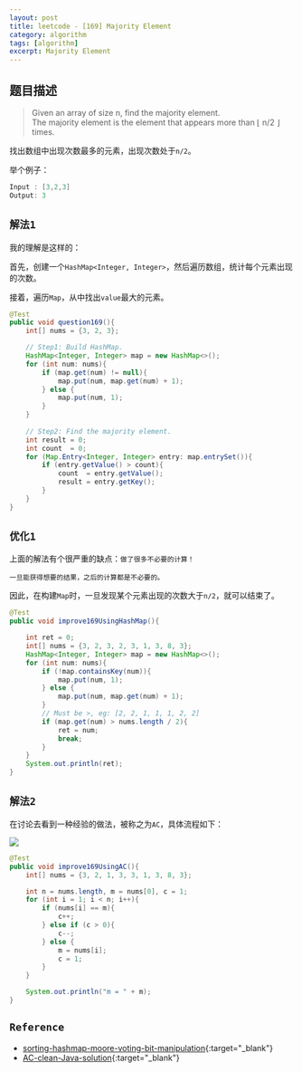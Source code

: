 ```yaml
---
layout: post
title: leetcode - [169] Majority Element
category: algorithm
tags: [algorithm]
excerpt: Majority Element
---
```



## 题目描述  

> Given an array of size n, find the majority element.  
> The majority element is the element that appears more than ⌊ n/2 ⌋ times.  

找出数组中出现次数最多的元素，出现次数处于`n/2`。  

举个例子：  

``` java
Input : [3,2,3]
Output: 3
```


## `解法1`  

我的理解是这样的：

首先，创建一个`HashMap<Integer, Integer>`，然后遍历数组，统计每个元素出现的次数。  

接着，遍历`Map`，从中找出`value`最大的元素。  


``` java
@Test
public void question169(){
    int[] nums = {3, 2, 3};

    // Step1: Build HashMap.
    HashMap<Integer, Integer> map = new HashMap<>();
    for (int num: nums){
        if (map.get(num) != null){
            map.put(num, map.get(num) + 1);
        } else {
            map.put(num, 1);
        }
    }
    
    // Step2: Find the majority element.
    int result = 0;
    int count  = 0;
    for (Map.Entry<Integer, Integer> entry: map.entrySet()){
        if (entry.getValue() > count){
            count  = entry.getValue();
            result = entry.getKey();
        }
    }
}
```

## `优化1`  

上面的解法有个很严重的缺点：`做了很多不必要的计算！`  

`一旦能获得想要的结果，之后的计算都是不必要的。`  

因此，在构建`Map`时，一旦发现某个元素出现的次数大于`n/2`，就可以结束了。  


``` java
@Test
public void improve169UsingHashMap(){

    int ret = 0;
    int[] nums = {3, 2, 3, 2, 3, 1, 3, 8, 3};
    HashMap<Integer, Integer> map = new HashMap<>();
    for (int num: nums){
        if (!map.containsKey(num)){
            map.put(num, 1);
        } else {
            map.put(num, map.get(num) + 1);
        }
        // Must be >, eg: [2, 2, 1, 1, 1, 2, 2]
        if (map.get(num) > nums.length / 2){
            ret = num;
            break;
        }
    }
    System.out.println(ret);
}
```


## `解法2`  

在讨论去看到一种经验的做法，被称之为`AC`，具体流程如下：  

![](https://yyc-images.oss-cn-beijing.aliyuncs.com/array_and_constant.png)  

``` java
@Test
public void improve169UsingAC(){
    int[] nums = {3, 2, 1, 3, 3, 1, 3, 8, 3};

    int n = nums.length, m = nums[0], c = 1;
    for (int i = 1; i < n; i++){
        if (nums[i] == m){
            c++;
        } else if (c > 0){
            c--;
        } else {
            m = nums[i];
            c = 1;
        }
    }

    System.out.println("m = " + m);
}
```


## `Reference`  

- [sorting-hashmap-moore-voting-bit-manipulation](https://leetcode.com/problems/majority-element/discuss/51611/Java-solutions-(sorting-hashmap-moore-voting-bit-manipulation).){:target="_blank"}  
- [AC-clean-Java-solution](https://leetcode.com/problems/majority-element/discuss/51898/AC-clean-Java-solution){:target="_blank"}  
